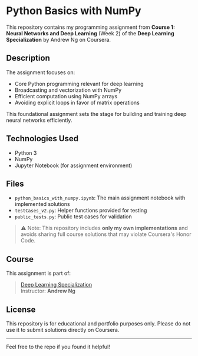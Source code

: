 # Python Basics with NumPy 

This repository contains my programming assignment from **Course 1: Neural Networks and Deep Learning** (Week 2) of the **Deep Learning Specialization** by Andrew Ng on Coursera.

##  Description

The assignment focuses on:
- Core Python programming relevant for deep learning
- Broadcasting and vectorization with NumPy
- Efficient computation using NumPy arrays
- Avoiding explicit loops in favor of matrix operations

This foundational assignment sets the stage for building and training deep neural networks efficiently.

##  Technologies Used

- Python 3
- NumPy
- Jupyter Notebook (for assignment environment)

##  Files

- `python_basics_with_numpy.ipynb`: The main assignment notebook with implemented solutions
- `testCases_v2.py`: Helper functions provided for testing
- `public_tests.py`: Public test cases for validation

> ⚠ Note: This repository includes **only my own implementations** and avoids sharing full course solutions that may violate Coursera's Honor Code.

##  Course

This assignment is part of:
> [Deep Learning Specialization](https://www.coursera.org/specializations/deep-learning)  
> Instructor: **Andrew Ng**

##  License

This repository is for educational and portfolio purposes only. Please do not use it to submit solutions directly on Coursera.

---

Feel free to  the repo if you found it helpful!

